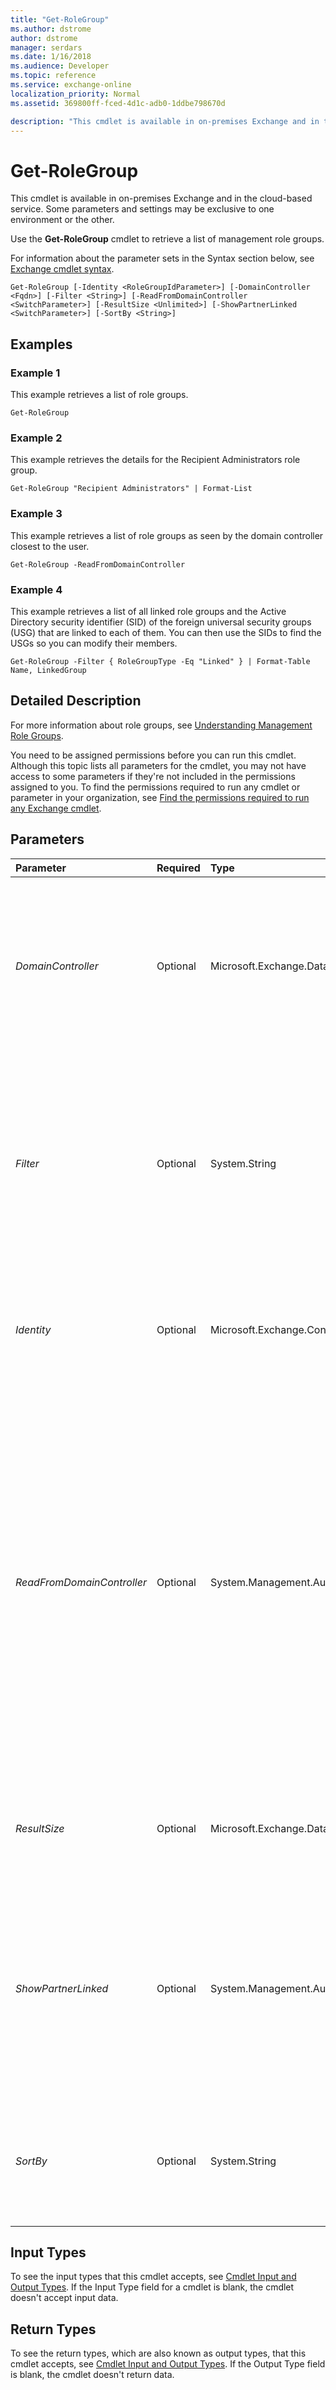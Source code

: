```yaml
---
title: "Get-RoleGroup"
ms.author: dstrome
author: dstrome
manager: serdars
ms.date: 1/16/2018
ms.audience: Developer
ms.topic: reference
ms.service: exchange-online
localization_priority: Normal
ms.assetid: 369800ff-fced-4d1c-adb0-1ddbe798670d

description: "This cmdlet is available in on-premises Exchange and in the cloud-based service. Some parameters and settings may be exclusive to one environment or the other."
---
```


# Get-RoleGroup

This cmdlet is available in on-premises Exchange and in the cloud-based service. Some parameters and settings may be exclusive to one environment or the other. 
  
Use the **Get-RoleGroup** cmdlet to retrieve a list of management role groups.
  
For information about the parameter sets in the Syntax section below, see [Exchange cmdlet syntax](https://technet.microsoft.com/library/bb123552.aspx). 
  
```
Get-RoleGroup [-Identity <RoleGroupIdParameter>] [-DomainController <Fqdn>] [-Filter <String>] [-ReadFromDomainController <SwitchParameter>] [-ResultSize <Unlimited>] [-ShowPartnerLinked <SwitchParameter>] [-SortBy <String>]

```

## Examples
<a name="Examples"> </a>

### Example 1

This example retrieves a list of role groups.
  
```
Get-RoleGroup
```

### Example 2

This example retrieves the details for the Recipient Administrators role group.
  
```
Get-RoleGroup "Recipient Administrators" | Format-List
```

### Example 3

This example retrieves a list of role groups as seen by the domain controller closest to the user.
  
```
Get-RoleGroup -ReadFromDomainController
```

### Example 4

This example retrieves a list of all linked role groups and the Active Directory security identifier (SID) of the foreign universal security groups (USG) that are linked to each of them. You can then use the SIDs to find the USGs so you can modify their members.
  
```
Get-RoleGroup -Filter { RoleGroupType -Eq "Linked" } | Format-Table Name, LinkedGroup
```

## Detailed Description
<a name="DetailedDescription"> </a>

For more information about role groups, see [Understanding Management Role Groups](http://technet.microsoft.com/library/2a92e06c-523e-4fd4-a937-152562b7741d.aspx).
  
You need to be assigned permissions before you can run this cmdlet. Although this topic lists all parameters for the cmdlet, you may not have access to some parameters if they're not included in the permissions assigned to you. To find the permissions required to run any cmdlet or parameter in your organization, see [Find the permissions required to run any Exchange cmdlet](https://technet.microsoft.com/library/mt432940.aspx).
  
## Parameters
<a name="DetailedDescription"> </a>

|**Parameter**|**Required**|**Type**|**Description**|
|:-----|:-----|:-----|:-----|
| _DomainController_ <br/> |Optional  <br/> |Microsoft.Exchange.Data.Fqdn  <br/> |This parameter is available only in on-premises Exchange.  <br/> The  _DomainController_ parameter specifies the domain controller that's used by this cmdlet to read data from or write data to Active Directory. You identify the domain controller by its fully qualified domain name (FQDN). For example, `dc01.contoso.com`.  <br/> |
| _Filter_ <br/> |Optional  <br/> |System.String  <br/> |The  _Filter_ parameter specifies the property to be used to filter the role groups. Only the role groups that match the criteria you specify are returned. <br/> You can filter on the  `LinkedGroup`,  `ManagedBy`,  `Members`,  `Name`,  `RoleGroupType`, and  `DisplayName` properties. If you create a filter using the `RoleGroupType` property, the only values you can use in the filter are `Standard` and `Linked`.  <br/> |
| _Identity_ <br/> |Optional  <br/> |Microsoft.Exchange.Configuration.Tasks.RoleGroupIdParameter  <br/> |The  _Identity_ parameter specifies the role group to retrieve. If the name of the role group contains spaces, enclose the name in quotation marks ("). <br/> If the  _Identity_ parameter isn't specified, all role groups are returned. <br/> |
| _ReadFromDomainController_ <br/> |Optional  <br/> |System.Management.Automation.SwitchParameter  <br/> |This parameter is available only in on-premises Exchange.  <br/> The  _ReadFromDomainController_ switch specifies that information should be read from a domain controller in the user's domain. If you run the command `Set-AdServerSettings -ViewEntireForest $true` to include all objects in the forest and you don't use the _ReadFromDomainController_ switch, it's possible that information will be read from a global catalog that has outdated information. When you use the _ReadFromDomainController_ switch, multiple reads might be necessary to get the information. You don't have to specify a value with this switch. <br/> > [!NOTE]> By default, the recipient scope is set to the domain that hosts your Exchange servers.           |
| _ResultSize_ <br/> |Optional  <br/> |Microsoft.Exchange.Data.Unlimited  <br/> |The  _ResultSize_ parameter specifies the maximum number of results to return. If you want to return all requests that match the query, use `unlimited` for the value of this parameter. The default value is `1000`.  <br/> |
| _ShowPartnerLinked_ <br/> |Optional  <br/> |System.Management.Automation.SwitchParameter  <br/> |This parameter is available only in the cloud-based service.  <br/> This  _ShowPartnerLinked_ switch specifies whether to return built-in role groups that are of type `PartnerRoleGroup`. Role groups of this type are used in the cloud-based services to allow partner service providers to manage their customer organizations. These role groups can't be edited and are therefore not shown by default.  <br/> |
| _SortBy_ <br/> |Optional  <br/> |System.String  <br/> | The _SortBy_ parameter specifies the property to sort the results by. You can sort by only one property at a time. The results are sorted in ascending order. <br/>  If the default view doesn't include the property you're sorting by, you can append the command with `| Format-Table -Auto <Property1>,<Property2>...` to create a new view that contains all of the properties that you want to see. Wildcards (*) in the property names are supported. <br/>  You can sort by the following properties: <br/> **Name** <br/> **DisplayName** <br/> |
   
## Input Types
<a name="InputTypes"> </a>

To see the input types that this cmdlet accepts, see [Cmdlet Input and Output Types](http://go.microsoft.com/fwlink/p/?linkId=616387). If the Input Type field for a cmdlet is blank, the cmdlet doesn't accept input data. 
  
## Return Types
<a name="ReturnTypes"> </a>

To see the return types, which are also known as output types, that this cmdlet accepts, see [Cmdlet Input and Output Types](http://go.microsoft.com/fwlink/p/?linkId=616387). If the Output Type field is blank, the cmdlet doesn't return data. 
  

